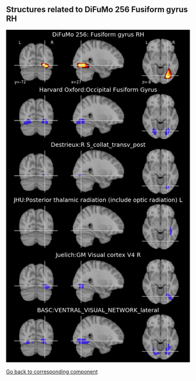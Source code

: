 


## Structures related to DiFuMo 256 Fusiform gyrus RH

![203](203.jpg "Structures related to DiFuMo 256 Fusiform gyrus RH")

[Go back to corresponding component](https://parietal-inria.github.io/DiFuMo/256/html/203.html)